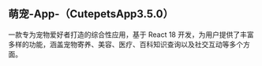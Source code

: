
## 萌宠-App-（CutepetsApp3.5.0）
 
 一款专为宠物爱好者打造的综合性应用，基于 React 18 开发，为用户提供了丰富多样的功能，涵盖宠物寄养、美容、医疗、百科知识查询以及社交互动等多个方面。



<!---
Tuoy123/Tuoy123 is a ✨ special ✨ repository because its `README.md` (this file) appears on your GitHub profile.
You can click the Preview link to take a look at your changes.
--->
